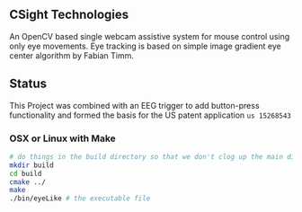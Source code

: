 ## CSight Technologies
An OpenCV based single webcam assistive system for mouse control using only eye movements. Eye tracking is based on simple image gradient eye center algorithm by Fabian Timm.

## Status
This Project was combined with an EEG trigger to add button-press functionality and formed the basis for the US patent application `us 15268543`

### OSX or Linux with Make
```bash
# do things in the build directory so that we don't clog up the main directory
mkdir build
cd build
cmake ../
make
./bin/eyeLike # the executable file
```
